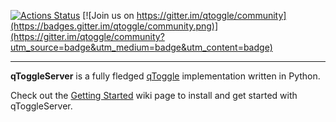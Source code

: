 [![Actions Status](https://github.com/qtoggle/qtoggleserver/workflows/Release/badge.svg)](https://github.com/qtoggle/qtoggleserver/actions)
[![Join us on https://gitter.im/qtoggle/community](https://badges.gitter.im/qtoggle/community.png)](https://gitter.im/qtoggle/community?utm_source=badge&utm_medium=badge&utm_content=badge)

---


**qToggleServer** is a fully fledged [qToggle](https://github.com/qtoggle/docs) implementation written in Python.

Check out the [Getting Started](https://github.com/qtoggle/qtoggleserver/wiki/Getting-Started) wiki page to install and get started with qToggleServer.
